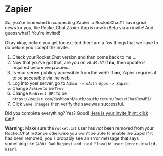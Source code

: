 # Zapier
So, you're interested in connecting Zapier to Rocket.Chat? I have great news for you, the Rocket.Chat Zapier App is now in Beta via an invite! And guess what? You're invited!

Okay okay, before you get too excited there are a few things that we have to do before you accept the invite.

1. Check your Rocket.Chat version and then come back to me....
2. Now that you've got that, are you on `v0.49.3`? If **no**, then update is required before we proceed.
3. Is your server publicly accessible from the web? If **no**, Zapier requires it to be accessible via the web.
4. Log into your server, go to `Admin -> oAuth Apps -> Zapier`.
5. Change `Active` to be `True`
6. Change `Redirect URI` to be `https://zapier.com/dashboard/auth/oauth/return/RocketChatDevAPI/`
7. Click `Save Changes` then verify the save was successful.

Did you complete everything? Yes? Good! [Here is your invite (hint: click me)](https://zapier.com/developer/invite/32270/7c3feadc825db6ae9023ea2983e88875/)!

**Warning:** Make sure the `rocket.cat` user has *not* been removed from your Rocket.Chat instance otherwise you won't be able to enable the Zaps! If it has been removed, you'll probably see an error message that says something like `(400) Bad Request and said "Invalid user [error-invalid-user]`.
